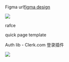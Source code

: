 Figma url[figma design](https://www.figma.com/file/2vtjgodtBxTdg0zOUHPvXh/JSM-Pro---DevOverflow?type=design&node-id=543-3890&mode=design)

![](F:\Img_Markdown\2024-02-17-18-17-07-image.png)

rafce

quick page template





Auth lib - Clerk.com   登录插件

![](F:\Img_Markdown\2024-02-17-19-18-44-image.png)
